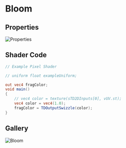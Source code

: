# Bloom

## Properties
![Properties](https://user-images.githubusercontent.com/21966381/115397242-d91ad680-a220-11eb-88cb-9c852e1b5468.JPG)

## Shader Code

```glsl
// Example Pixel Shader

// uniform float exampleUniform;

out vec4 fragColor;
void main()
{
	// vec4 color = texture(sTD2DInputs[0], vUV.st);
	vec4 color = vec4(1.0);
	fragColor = TDOutputSwizzle(color);
}
```

## Gallery

![Bloom](https://user-images.githubusercontent.com/21966381/115664687-1c8a5780-a37d-11eb-984c-0c7f6c60d800.jpg)
